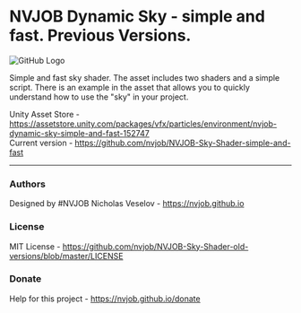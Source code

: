 # NVJOB Dynamic Sky - simple and fast. Previous Versions.

![GitHub Logo](https://raw.githubusercontent.com/nvjob/nvjob.github.io/master/repo/unity%20assets/dynamic%20sky%20lite%20sr/221/pic/9.jpg)

Simple and fast sky shader. The asset includes two shaders and a simple script.
There is an example in the asset that allows you to quickly understand how to use the "sky" in your project.

Unity Asset Store - https://assetstore.unity.com/packages/vfx/particles/environment/nvjob-dynamic-sky-simple-and-fast-152747 <br/>
Current version - https://github.com/nvjob/NVJOB-Sky-Shader-simple-and-fast

-------------------------------------------------------------------

### Authors
Designed by #NVJOB Nicholas Veselov - https://nvjob.github.io

### License
MIT License - https://github.com/nvjob/NVJOB-Sky-Shader-old-versions/blob/master/LICENSE

### Donate
Help for this project - https://nvjob.github.io/donate
